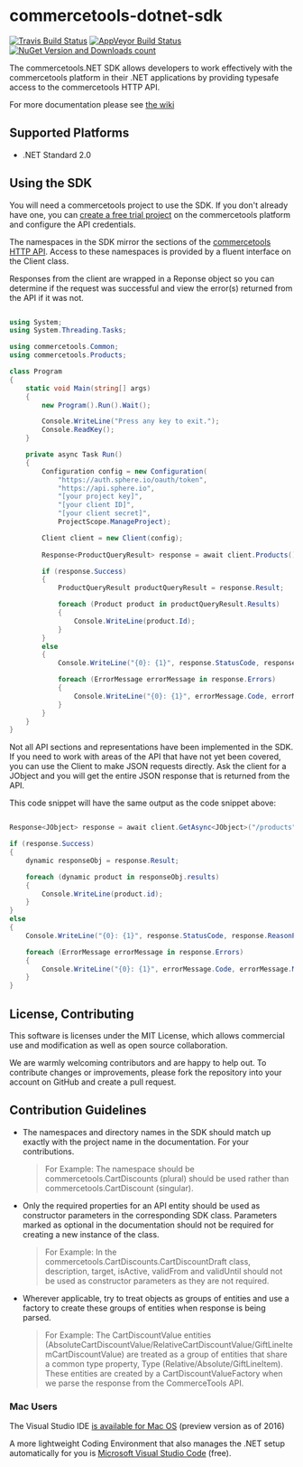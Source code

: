 # commercetools-dotnet-sdk

[![Travis Build Status](https://travis-ci.org/commercetools/commercetools-dotnet-sdk.svg?branch=master)](https://travis-ci.org/commercetools/commercetools-dotnet-sdk)
[![AppVeyor Build Status](https://img.shields.io/appveyor/ci/commercetools/commercetools-dotnet-sdk.svg)](https://ci.appveyor.com/project/commercetools/commercetools-dotnet-sdk)
[![NuGet Version and Downloads count](https://buildstats.info/nuget/commercetools.NET.SDK?includePreReleases=true)](https://www.nuget.org/packages/commercetools.NET.SDK)

The commercetools.NET SDK allows developers to work effectively with the commercetools platform in their .NET applications by providing typesafe access to the commercetools HTTP API.

For more documentation please see [the wiki](//github.com/commercetools/commercetools-dotnet-sdk/wiki/commercetools-.NET-SDK-documentation)

## Supported Platforms

* .NET Standard 2.0

## Using the SDK

You will need a commercetools project to use the SDK.
If you don't already have one, you can [create a free trial project](http://dev.commercetools.com/getting-started.html) on the commercetools platform and configure the API credentials.

The namespaces in the SDK mirror the sections of the [commercetools HTTP API](http://dev.commercetools.com/http-api.html).
Access to these namespaces is provided by a fluent interface on the Client class.

Responses from the client are wrapped in a Reponse object so you can determine if the request was successful and view the error(s) returned from the API if it was not.

```cs

using System;
using System.Threading.Tasks;

using commercetools.Common;
using commercetools.Products;

class Program
{
    static void Main(string[] args)
    {
        new Program().Run().Wait();

        Console.WriteLine("Press any key to exit.");
        Console.ReadKey();
    }

    private async Task Run()
    {
        Configuration config = new Configuration(
            "https://auth.sphere.io/oauth/token",
            "https://api.sphere.io",
            "[your project key]",
            "[your client ID]",
            "[your client secret]",
            ProjectScope.ManageProject);

        Client client = new Client(config);
        
        Response<ProductQueryResult> response = await client.Products().QueryProductsAsync();

        if (response.Success)
        {
            ProductQueryResult productQueryResult = response.Result;

            foreach (Product product in productQueryResult.Results)
            {
                Console.WriteLine(product.Id);
            }
        }
        else
        {
            Console.WriteLine("{0}: {1}", response.StatusCode, response.ReasonPhrase);

            foreach (ErrorMessage errorMessage in response.Errors)
            {
                Console.WriteLine("{0}: {1}", errorMessage.Code, errorMessage.Message);
            }
        }
    }
}

```

Not all API sections and representations have been implemented in the SDK. If you need to work with areas of the API that have not yet been covered, you can use the Client to make JSON requests directly. Ask the client for a JObject and you will get the entire JSON response that is returned from the API.  

This code snippet will have the same output as the code snippet above:

```cs

Response<JObject> response = await client.GetAsync<JObject>("/products");

if (response.Success)
{
    dynamic responseObj = response.Result;

    foreach (dynamic product in responseObj.results)
    {
        Console.WriteLine(product.id);
    }
}
else
{
    Console.WriteLine("{0}: {1}", response.StatusCode, response.ReasonPhrase);

    foreach (ErrorMessage errorMessage in response.Errors)
    {
        Console.WriteLine("{0}: {1}", errorMessage.Code, errorMessage.Message);
    }
}

```

## License, Contributing

This software is licenses under the MIT License, which allows commercial use and modification as well as open source collaboration.

We are warmly welcoming contributors and are happy to help out.
To contribute changes or improvements, please fork the repository into your account on GitHub and create a pull request.  

## Contribution Guidelines

* The namespaces and directory names in the SDK should match up exactly with the project name in the documentation. For your contributions. 
    > For Example: The namespace should be commercetools.CartDiscounts (plural) should be used rather than commercetools.CartDiscount (singular).

* Only the required properties for an API entity should be used as constructor parameters in the corresponding SDK class. Parameters marked as optional in the documentation should not be required for creating a new instance of the class. 
    > For Example: In the commercetools.CartDiscounts.CartDiscountDraft class, description, target, isActive, validFrom and validUntil should not be used as constructor parameters as they are not required.

* Wherever applicable, try to treat objects as groups of entities and use a factory to create these groups of entities when response is being parsed.
    > For Example: The CartDiscountValue entities (AbsoluteCartDiscountValue/RelativeCartDiscountValue/GiftLineItemCartDiscountValue) are treated as a group of entities that share a common type property, Type (Relative/Absolute/GiftLineItem). These entities are created by a CartDiscountValueFactory when we parse the response from the CommerceTools API.


### Mac Users

The Visual Studio IDE [is available for Mac OS](https://www.visualstudio.com/vs/visual-studio-mac/) (preview version as of 2016)

A more lightweight Coding Environment that also manages the .NET setup automatically for you is [Microsoft Visual Studio Code](https://code.visualstudio.com/) (free). 

